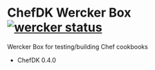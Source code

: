 # ChefDK Wercker Box [![wercker status](https://app.wercker.com/status/688dbc7ebdc0f1257678db814438949c/s "wercker status")](https://app.wercker.com/project/bykey/688dbc7ebdc0f1257678db814438949c)

Wercker Box for testing/building Chef cookbooks 

* ChefDK 0.4.0